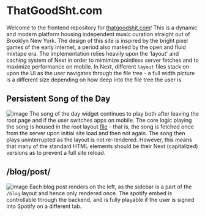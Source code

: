 # ThatGoodSht.com 
Welcome to the frontend repository for [thatgoodshit.com](https://www.thatgoodshit.com)! This is a dynamic and modern platform housing independent music curation straight out of Brooklyn New York. The design of this site is inspired by the bright pixel games of the early internet, a period also marked by the open and fluid mixtape era. 
The implementation relies heavily upon the 'layout' and caching system of Next in order to mimimize pointless server fetches and to maximize performance on mobile. In Next, different `layout` files stack on upon the UI as the user navigates through the file tree - a full width picture is a different size depending on how deep into the file tree the user is.

## Persistent Song of the Day
![image](https://github.com/user-attachments/assets/419ee95a-f25f-4be1-959c-314714e59922)
The song of the day widget continues to play both after leaving the root page and if the user switches apps on mobile. The core logic playing the song is housed in the root layout [file](src/app/layout.tsx) - that is, the song is fetched once from the server upon initial site load and then not again. The song then plays uninterrupted as the layout is not re-rendered. However, this means that many of the standard HTML elements should be their Next (capitalized) versions as to prevent a full site reload. 
## /blog/post/
![image](https://github.com/user-attachments/assets/8455bc02-b5bb-49ef-998a-6af93eb73d19)
Each blog post renders on the left, as the sidebar is a part of the `/blog` layout and hence only rendered once. The spotify embed is controllable through the backend, and is fully playable if the user is signed into Spotify on a different tab. 
